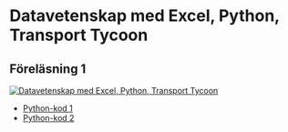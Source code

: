 #  Datavetenskap med Excel, Python, Transport Tycoon 

## Föreläsning 1

[![ Datavetenskap med Excel, Python, Transport Tycoon](https://img.youtube.com/vi/jirezqAHDhQ/0.jpg)](https://www.youtube.com/watch?v=jirezqAHDhQ)

* [Python-kod 1](01_1.py)
* [Python-kod 2](01_2.py)
